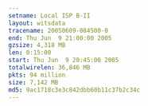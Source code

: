 ```yaml
---
setname: Local ISP B-II
layout: witsdata
tracename: 20050609-084500-0
end: Thu Jun  9 21:00:00 2005
gzsize: 4,318 MB
len: 0:15:00
start: Thu Jun  9 20:45:00 2005
totalwirelen: 36,846 MB
pkts: 94 million
size: 7,142 MB
md5: 9ac1718c3e3c842dbb60b11c37b2c34c
---
```

